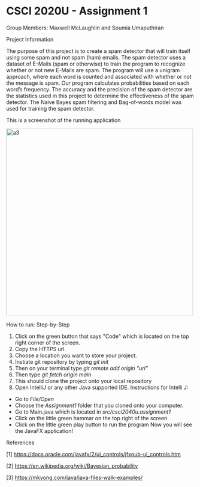 # CSCI 2020U - Assignment 1

Group Members: Maxwell McLaughlin and Soumia Umaputhiran 

Project Information

The purpose of this project is to create a spam detector that will train itself using some spam and not spam (ham) emails. The spam detector uses a dataset of E-Mails (spam or otherwise) to train the program to recognize whether or not new E-Mails are spam. The program will use a unigram approach, where each word is counted and associated with whether or not the message is spam. Our program calculates probabilities based on each word’s frequency. The accuracy and the precision of the spam detector are the statistics used in this project to determine the effectiveness of the spam detector. The Naive Bayes spam filtering and Bag-of-words model was used for training the spam detector.


This is a screenshot of the running application


<img width="499" alt="a3" src="https://user-images.githubusercontent.com/60481370/110410254-97f6aa80-8056-11eb-8afd-20748070413e.png">



How to run: Step-by-Step
1. Click on the green button that says "Code" which is located on the top right corner of the screen.
2. Copy the HTTPS url.
3. Choose a location you want to store your project.
4. Instiate git repository by typing _git init_
5. Then on your terminal type _git remote add origin "url"_
6. Then type _git fetch origin main_
7. This should clone the project onto your local repository 
8. Open IntelliJ or any other Java supported IDE.
Instructions for Intelli J:
- Go to _File/Open_
- Choose the _Assignment1_ folder that you cloned onto your computer.
- Go to Main.java which is located in _src/csci2040u.assignment1_
- Click on the little green hammar on the top right of the screen.
- Click on the little green play button to run the program
Now you will see the JavaFX application!


References

[1] https://docs.oracle.com/javafx/2/ui_controls/jfxpub-ui_controls.htm

[2] https://en.wikipedia.org/wiki/Bayesian_probability

[3] https://mkyong.com/java/java-files-walk-examples/
